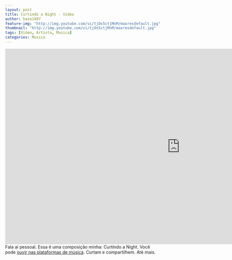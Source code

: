 ```yaml
---
layout: post
title: Curtindo a Night - Video
author: haze1997
feature-img: "http://img.youtube.com/vi/tjOs5ctjMnM/maxresdefault.jpg"
thumbnail: "http://img.youtube.com/vi/tjOs5ctjMnM/maxresdefault.jpg"
tags: [Video, Artista, Musica]
categories: Musica
---
```


<iframe width="1125" height="633" src="https://www.youtube.com/embed/tjOs5ctjMnM" title="Só queria saber - Jessé Schardosim" frameborder="0" allow="accelerometer; autoplay; clipboard-write; encrypted-media; gyroscope; picture-in-picture; web-share" allowfullscreen></iframe>  
Fala aí pessoal. Essa é uma composição minha: Curtindo a Night. Você pode <a href="https://push.fm/fl/xAHNk622" target="_blank">ouvir nas plataformas de música</a>. Curtam e compartilhem. Até mais.
